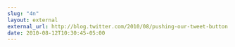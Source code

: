 ```yaml
---
slug: "4n"
layout: external
external_url: http://blog.twitter.com/2010/08/pushing-our-tweet-button.html
date: 2010-08-12T10:30:45-05:00
---
```

